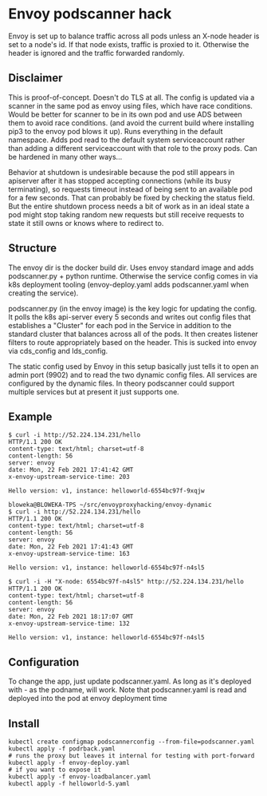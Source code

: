 # Envoy podscanner hack

Envoy is set up to balance traffic across all pods unless an X-node
header is set to a node's id.  If that node exists, traffic is proxied
to it.  Otherwise the header is ignored and the traffic forwarded
randomly.

## Disclaimer
This is proof-of-concept.  Doesn't do TLS at all.  The config is
updated via a scanner in the same pod as envoy using files, which have
race conditions.  Would be better for scanner to be in its own pod and
use ADS between them to avoid race conditions.  (and avoid the current
build where installing pip3 to the envoy pod blows it up).  Runs
everything in the default namespace.  Adds pod read to the default
system serviceaccount rather than adding a different serviceaccount
with that role to the proxy pods.  Can be hardened in many other
ways...

Behavior at shutdown is undesirable because the pod still appears in
apiserver after it has stopped accepting connections (while its busy
terminating), so requests timeout instead of being sent to an
available pod for a few seconds.  That can probably be fixed by
checking the status field.  But the entire shutdown process needs a
bit of work as in an ideal state a pod might stop taking random new
requests but still receive requests to state it still owns or knows
where to redirect to.

## Structure
  The envoy dir is the docker build dir.  Uses envoy standard image
  and adds podscanner.py + python runtime.  Otherwise the service
  config comes in via k8s deployment tooling (envoy-deploy.yaml adds
  podscanner.yaml when creating the service).

podscanner.py (in the envoy image) is the key logic for updating the
config.  It polls the k8s api-server every 5 seconds and writes out
config files that establishes a "Cluster" for each pod in the Service
in addition to the standard cluster that balances across all of the
pods.  It then creates listener filters to route appropriately based
on the header.  This is sucked into envoy via cds_config and
lds_config.

The static config used by Envoy in this setup basically just tells it
to open an admin port (9902) and to read the two dynamic config files.
All services are configured by the dynamic files.  In theory
podscanner could support multiple services but at present it just
supports one.


## Example
```
$ curl -i http://52.224.134.231/hello
HTTP/1.1 200 OK
content-type: text/html; charset=utf-8
content-length: 56
server: envoy
date: Mon, 22 Feb 2021 17:41:42 GMT
x-envoy-upstream-service-time: 203

Hello version: v1, instance: helloworld-6554bc97f-9xqjw

bloweka@BLOWEKA-TPS ~/src/envoyproxyhacking/envoy-dynamic
$ curl -i http://52.224.134.231/hello
HTTP/1.1 200 OK
content-type: text/html; charset=utf-8
content-length: 56
server: envoy
date: Mon, 22 Feb 2021 17:41:43 GMT
x-envoy-upstream-service-time: 163

Hello version: v1, instance: helloworld-6554bc97f-n4sl5

$ curl -i -H "X-node: 6554bc97f-n4sl5" http://52.224.134.231/hello
HTTP/1.1 200 OK
content-type: text/html; charset=utf-8
content-length: 56
server: envoy
date: Mon, 22 Feb 2021 18:17:07 GMT
x-envoy-upstream-service-time: 132

Hello version: v1, instance: helloworld-6554bc97f-n4sl5
```

## Configuration

To change the app, just update podscanner.yaml.  As long as it's
deployed with <name>-<something> as the podname, will work.  Note that
podscanner.yaml is read and deployed into the pod at envoy deployment
time

## Install

```
kubectl create configmap podscannerconfig --from-file=podscanner.yaml
kubectl apply -f podrback.yaml
# runs the proxy but leaves it internal for testing with port-forward
kubectl apply -f envoy-deploy.yaml
# if you want to expose it 
kubectl apply -f envoy-loadbalancer.yaml
kubectl apply -f helloworld-5.yaml
```